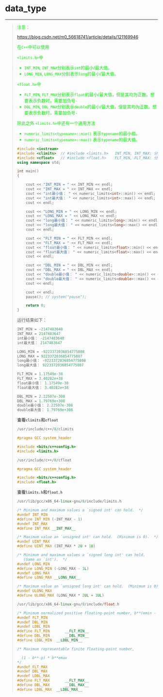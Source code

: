 # data_type

--------------------------------------------------------------------------------


> 
> <font color="gree"> 
>
> 
> 注意：
> 
> https://blog.csdn.net/m0_56618741/article/details/121169946
> 
> 在`C++`中可以使用
> 
> `<limits.h>`中
> * `INT_MIN`,  `INT_MAX`分别表示`int`的最小/最大值。
> * `LONG_MIN`, `LONG_MAX`分别表示`long`的最小/最大值。
> 
> `<float.h>`中
> * `FLT_MIN`,  `FLT_MAX`分别表示`float`的最小/最大值，但是其均为正数。想要表示负数时，需要加负号`-`
> * `DBL_MIN`,  `DBL_MAX`分别表示`double`的最小/最大值，但是其均为正数。想要表示负数时，需要加负号`-`
>
> 
> 除此之外
> `<limits.h>`中还有一个通用方法
>
> * `numeric_limits<typename>::min()` 表示`typename`的最小值。
> * `numeric_limits<typename>::max()` 表示`typename`的最大值。
> 
> </font>
> 
> ```c++
> #include <iostream> 
> #include <climits>  // #include <limits.h>   INT_MIN, INT_MAX: 分别表示int的最小最大值    LONG_MIN, LONG_MAX: 分别表示long的最小最大值
> #include <cfloat>   // #include <float.h>    FLT_MIN, FLT_MAX: 分别表示float的最小最大值  DBL_MIN, DBL_MAX:   分别表示double的最小最大值
> using namespace std; 
> 
> int main()
> {
> 
>     cout << "INT_MIN = " << INT_MIN << endl;
>     cout << "INT_MAX = " << INT_MAX << endl;
>     cout << "int最小值： " << numeric_limits<int>::min() << endl;  
>     cout << "int最大值： " << numeric_limits<int>::max() << endl;  
>     cout << endl;
> 
>     cout << "LONG_MIN = " << LONG_MIN << endl;
>     cout << "LONG_MAX = " << LONG_MAX << endl;
>     cout << "long最小值： " << numeric_limits<long>::min() << endl;  
>     cout << "long最大值： " << numeric_limits<long>::max() << endl;  
>     cout << endl;
> 
>     cout << "FLT_MIN = " << FLT_MIN << endl;
>     cout << "FLT_MAX = " << FLT_MAX << endl;
>     cout << "float最小值： " << numeric_limits<float>::min() << endl;  
>     cout << "float最大值： " << numeric_limits<float>::max() << endl;  
>     cout << endl;
> 
>     cout << "DBL_MIN = " << DBL_MIN << endl;
>     cout << "DBL_MAX = " << DBL_MAX << endl;
>     cout << "double最小值： " << numeric_limits<double>::min() << endl;  
>     cout << "double最大值： " << numeric_limits<double>::max() << endl;  
>     cout << endl;
> 
>     cout << endl;
>     pause(); // system("pause"); 
> 
>     return 0;
> }
> 
> ```
>
> 运行结果如下： 
>
> ```c++
> INT_MIN = -2147483648
> INT_MAX = 2147483647
> int最小值： -2147483648
> int最大值： 2147483647
> 
> LONG_MIN = -9223372036854775808
> LONG_MAX = 9223372036854775807
> long最小值： -9223372036854775808
> long最大值： 9223372036854775807
> 
> FLT_MIN = 1.17549e-38
> FLT_MAX = 3.40282e+38
> float最小值： 1.17549e-38
> float最大值： 3.40282e+38
> 
> DBL_MIN = 2.22507e-308
> DBL_MAX = 1.79769e+308
> double最小值： 2.22507e-308
> double最大值： 1.79769e+308
> ```
> 
> 
> **查看`climits`和`cfloat`**
>
> ```c++
> /usr/include/c++/8/climits
> 
> #pragma GCC system_header
> 
> #include <bits/c++config.h>
> #include <limits.h>
> ```
> 
> ```c++
> /usr/include/c++/8/cfloat
> 
> #pragma GCC system_header
> 
> #include <bits/c++config.h>
> #include <float.h>
> ```
> 
> **查看`limits.h`和`float.h`**
>
> ```c++
> /usr/lib/gcc/x86_64-linux-gnu/8/include/limits.h
> 
> /* Minimum and maximum values a `signed int' can hold.  */
> #undef INT_MIN
> #define INT_MIN (-INT_MAX - 1)
> #undef INT_MAX
> #define INT_MAX __INT_MAX__
> 
> /* Maximum value an `unsigned int' can hold.  (Minimum is 0).  */
> #undef UINT_MAX
> #define UINT_MAX (INT_MAX * 2U + 1U)
> 
> /* Minimum and maximum values a `signed long int' can hold.
>    (Same as `int').  */
> #undef LONG_MIN
> #define LONG_MIN (-LONG_MAX - 1L)
> #undef LONG_MAX
> #define LONG_MAX __LONG_MAX__
> 
> /* Maximum value an `unsigned long int' can hold.  (Minimum is 0).  */
> #undef ULONG_MAX
> #define ULONG_MAX (LONG_MAX * 2UL + 1UL)
> ```
>
> ```c++
> /usr/lib/gcc/x86_64-linux-gnu/8/include/float.h
> 
> /* Minimum normalized positive floating-point number, b**(emin - 1).  */
> #undef FLT_MIN
> #undef DBL_MIN
> #undef LDBL_MIN
> #define FLT_MIN		__FLT_MIN__
> #define DBL_MIN		__DBL_MIN__
> #define LDBL_MIN	__LDBL_MIN__
> 
> /* Maximum representable finite floating-point number,
> 
> 	(1 - b**-p) * b**emax
> */
> #undef FLT_MAX
> #undef DBL_MAX
> #undef LDBL_MAX
> #define FLT_MAX		__FLT_MAX__
> #define DBL_MAX		__DBL_MAX__
> #define LDBL_MAX	__LDBL_MAX__
> ```
>



















